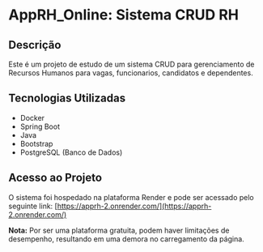 # AppRH_Online: Sistema CRUD RH


## Descrição
Este é um projeto de estudo de um sistema CRUD para gerenciamento de Recursos Humanos para vagas, funcionarios, candidatos e dependentes.

## Tecnologias Utilizadas
- Docker
- Spring Boot
- Java
- Bootstrap
- PostgreSQL (Banco de Dados)

## Acesso ao Projeto
O sistema foi hospedado na plataforma Render e pode ser acessado pelo seguinte link:
[https://apprh-2.onrender.com/](https://apprh-2.onrender.com/)

**Nota:** Por ser uma plataforma gratuita, podem haver limitações de desempenho, resultando em uma demora no carregamento da página.
